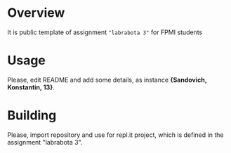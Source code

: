 # Overview

It is public template of assignment `"labrabota 3"` for FPMI students

# Usage

Please, edit README and add some details, as instance **{Sandovich, Konstantin, 13}**.

# Building

Please, import repository and use for repl.it project, which is defined in the assignment "labrabota 3".
